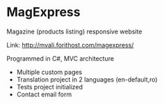 # MagExpress
Magazine (products listing) responsive website

Link: http://mvali.forithost.com/magexpress/

Programmed in C#, MVC architecture
- Multiple custom pages
- Translation project in 2 languages (en-default,ro)
- Tests project initialized
- Contact email form
